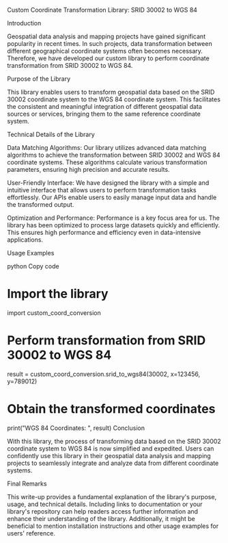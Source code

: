 Custom Coordinate Transformation Library: SRID 30002 to WGS 84

Introduction

Geospatial data analysis and mapping projects have gained significant popularity in recent times. In such projects, data transformation between different geographical coordinate systems often becomes necessary. Therefore, we have developed our custom library to perform coordinate transformation from SRID 30002 to WGS 84.

Purpose of the Library

This library enables users to transform geospatial data based on the SRID 30002 coordinate system to the WGS 84 coordinate system. This facilitates the consistent and meaningful integration of different geospatial data sources or services, bringing them to the same reference coordinate system.

Technical Details of the Library

Data Matching Algorithms: Our library utilizes advanced data matching algorithms to achieve the transformation between SRID 30002 and WGS 84 coordinate systems. These algorithms calculate various transformation parameters, ensuring high precision and accurate results.

User-Friendly Interface: We have designed the library with a simple and intuitive interface that allows users to perform transformation tasks effortlessly. Our APIs enable users to easily manage input data and handle the transformed output.

Optimization and Performance: Performance is a key focus area for us. The library has been optimized to process large datasets quickly and efficiently. This ensures high performance and efficiency even in data-intensive applications.

Usage Examples

python
Copy code
# Import the library
import custom_coord_conversion

# Perform transformation from SRID 30002 to WGS 84
result = custom_coord_conversion.srid_to_wgs84(30002, x=123456, y=789012)

# Obtain the transformed coordinates
print("WGS 84 Coordinates: ", result)
Conclusion

With this library, the process of transforming data based on the SRID 30002 coordinate system to WGS 84 is now simplified and expedited. Users can confidently use this library in their geospatial data analysis and mapping projects to seamlessly integrate and analyze data from different coordinate systems.

Final Remarks

This write-up provides a fundamental explanation of the library's purpose, usage, and technical details. Including links to documentation or your library's repository can help readers access further information and enhance their understanding of the library. Additionally, it might be beneficial to mention installation instructions and other usage examples for users' reference.
